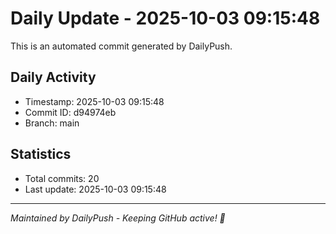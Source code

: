 # Daily Update - 2025-10-03 09:15:48

This is an automated commit generated by DailyPush.

## Daily Activity
- Timestamp: 2025-10-03 09:15:48
- Commit ID: d94974eb
- Branch: main

## Statistics
- Total commits: 20
- Last update: 2025-10-03 09:15:48

---
*Maintained by DailyPush - Keeping GitHub active! 🚀*

